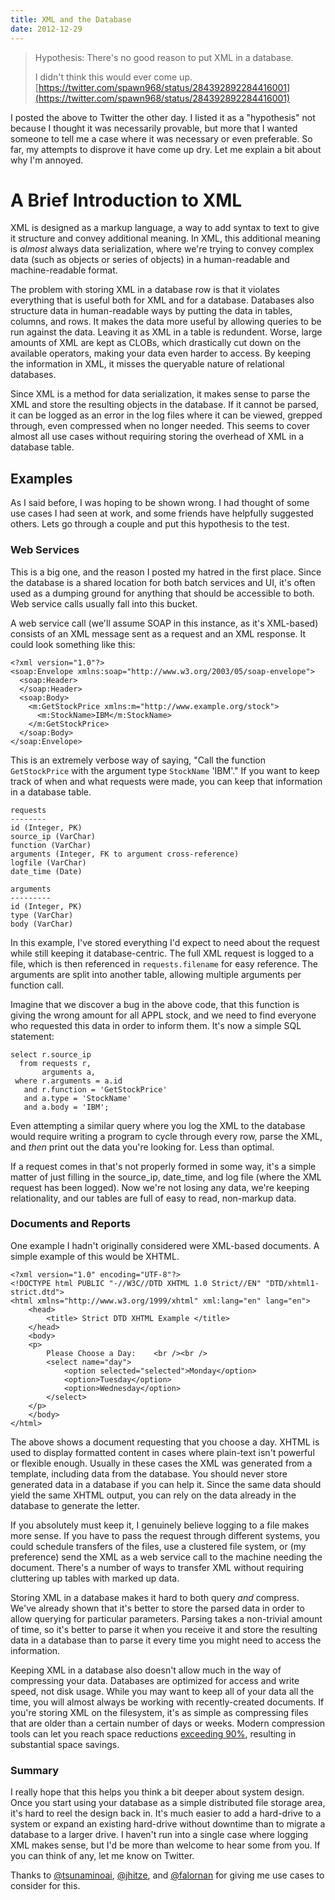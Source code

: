 ```yaml
---
title: XML and the Database
date: 2012-12-29
---
```


> Hypothesis: There's no good reason to put XML in a database.
> 
> I didn't think this would ever come up.
[https://twitter.com/spawn968/status/284392892284416001](https://twitter.com/spawn968/status/284392892284416001)
    
I posted the above to Twitter the other day. I listed it as a "hypothesis" not because I thought it was necessarily provable, but more that I wanted someone to tell me a case where it was necessary or even preferable. So far, my attempts to disprove it have come up dry. Let me explain a bit about why I'm annoyed. 

# A Brief Introduction to XML
XML is designed as a markup language, a way to add syntax to text to give it structure and convey additional meaning. In XML, this additional meaning is *almost* always data serialization, where we're trying to convey complex data (such as objects or series of objects) in a human-readable and machine-readable format. 

The problem with storing XML in a database row is that it violates everything that is useful both for XML and for a database. Databases also structure data in human-readable ways by putting the data in tables, columns, and rows. It makes the data more useful by allowing queries to be run against the data. Leaving it as XML in a table is redundent. Worse, large amounts of XML are kept as CLOBs, which drastically cut down on the available operators, making your data even harder to access. By keeping the information in XML, it misses the queryable nature of relational databases.

Since XML is a method for data serialization, it makes sense to parse the XML and store the resulting objects in the database. If it cannot be parsed, it can be logged as an error in the log files where it can be viewed, grepped through, even compressed when no longer needed. This seems to cover almost all use cases without requiring storing the overhead of XML in a database table. 


## Examples
As I said before, I was hoping to be shown wrong. I had thought of some use cases I had seen at work, and some friends have helpfully suggested others. Lets go through a couple and put this hypothesis to the test. 

### Web Services
This is a big one, and the reason I posted my hatred in the first place. Since the database is a shared location for both batch services and UI, it's often used as a dumping ground for anything that should be accessible to both. Web service calls usually fall into this bucket. 

A web service call (we'll assume SOAP in this instance, as it's XML-based) consists of an XML message sent as a request and an XML response. It could look something like this:

    <?xml version="1.0"?>
    <soap:Envelope xmlns:soap="http://www.w3.org/2003/05/soap-envelope">
      <soap:Header>
      </soap:Header>
      <soap:Body>
        <m:GetStockPrice xmlns:m="http://www.example.org/stock">
          <m:StockName>IBM</m:StockName>
        </m:GetStockPrice>
      </soap:Body>
    </soap:Envelope>

This is an extremely verbose way of saying, "Call the function `GetStockPrice` with the argument type `StockName` 'IBM'." If you want to keep track of when and what requests were made, you can keep that information in a database table.

    requests
    --------
    id (Integer, PK)
    source_ip (VarChar)
    function (VarChar)
    arguments (Integer, FK to argument cross-reference)
    logfile (VarChar)
    date_time (Date)
    
    arguments
    ---------
    id (Integer, PK)
    type (VarChar)
    body (VarChar)

In this example, I've stored everything I'd expect to need about the request while still keeping it database-centric. The full XML request is logged to a file, which is then referenced in `requests.filename` for easy reference. The arguments are split into another table, allowing multiple arguments per function call. 

Imagine that we discover a bug in the above code, that this function is giving the wrong amount for all APPL stock, and we need to find everyone who requested this data in order to inform them. It's now a simple SQL statement:

    select r.source_ip
      from requests r,
           arguments a,
     where r.arguments = a.id
       and r.function = 'GetStockPrice'
       and a.type = 'StockName'
       and a.body = 'IBM';
       
Even attempting a similar query where you log the XML to the database would require writing a program to cycle through every row, parse the XML, and *then* print out the data you're looking for. Less than optimal. 

If a request comes in that's not properly formed in some way, it's a simple matter of just filling in the source_ip, date_time, and log file (where the XML request has been logged). Now we're not losing any data, we're keeping relationality, and our tables are full of easy to read, non-markup data. 

### Documents and Reports
One example I hadn't originally considered were XML-based documents. A simple example of this would be XHTML. 

	<?xml version="1.0" encoding="UTF-8"?>
	<!DOCTYPE html PUBLIC "-//W3C//DTD XHTML 1.0 Strict//EN" "DTD/xhtml1-strict.dtd">
	<html xmlns="http://www.w3.org/1999/xhtml" xml:lang="en" lang="en">
		<head>
			<title> Strict DTD XHTML Example </title>
		</head>
		<body>
		<p>
			Please Choose a Day:	<br /><br />
			<select name="day">
				<option selected="selected">Monday</option>
				<option>Tuesday</option>
				<option>Wednesday</option>
			</select>
		</p>
		</body>
	</html>

The above shows a document requesting that you choose a day. XHTML is used to display formatted content in cases where plain-text isn't powerful or flexible enough. Usually in these cases the XML was generated from a template, including data from the database. You should never store generated data in a database if you can help it. Since the same data should yield the same XHTML output, you can rely on the data already in the database to generate the letter. 

If you absolutely must keep it, I genuinely believe logging to a file makes more sense. If you have to pass the request through different systems, you could schedule transfers of the files, use a clustered file system, or (my preference) send the XML as a web service call to the machine needing the document. There's a number of ways to transfer XML without requiring cluttering up tables with marked up data. 

Storing XML in a database makes it hard to both query *and* compress. We've already shown that it's better to store the parsed data in order to allow querying for particular parameters. Parsing takes a non-trivial amount of time, so it's better to parse it when you receive it and store the resulting data in a database than to parse it every time you might need to access the information. 

Keeping XML in a database also doesn't allow much in the way of compressing your data. Databases are optimized for access and write speed, not disk usage. While you may want to keep all of your data all the time, you will almost always be working with recently-created documents. If you're storing XML on the filesystem, it's as simple as compressing files that are older than a certain number of days or weeks. Modern compression tools can let you reach space reductions [exceeding 90%](http://www.maximumcompression.com/data/log.php), resulting in substantial space savings. 

### Summary

I really hope that this helps you think a bit deeper about system design. Once you start using your database as a simple distributed file storage area, it's hard to reel the design back in. It's much easier to add a hard-drive to a system or expand an existing hard-drive without downtime than to migrate a database to a larger drive. I haven't run into a single case where logging XML makes sense, but I'd be more than welcome to hear some from you. If you can think of any, let me know on Twitter. 

Thanks to [@tsunaminoai](https://twitter.com/tsunaminoai), [@jhitze](https://twitter.com/jhitze), and [@falornan](https://twitter.com/falornan) for giving me use cases to consider for this.  

